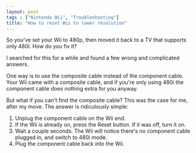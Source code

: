 ```yaml
---
layout: post
tags : ["Nintendo Wii", "Troubleshooting"]
title: "How to reset Wii to lower resolution"
---
```

So you've set your Wii to 480p, then moved it back to a TV that supports only 480i. How do you fix it?

I searched for this for a while and found a few wrong and complicated answers.

One way is to use the composite cable instead of the component cable. Your Wii came with a composite cable, and if you're only using 480i the component cable does nothing extra for you anyway.

But what if you can't find the composite cable? This was the case for me, after my move. The answer is ridiculously simple:

1. Unplug the component cable on the Wii end.
2. If the Wii is already on, press the Reset button. If it was off, turn it on.
3. Wait a couple seconds. The Wii will notice there's no component cable plugged in, and switch to 480i mode.
4. Plug the component cable back into the Wii.